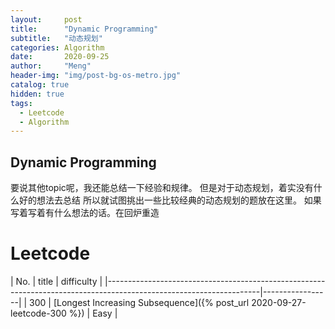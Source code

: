 ```yaml
---
layout:     post
title:      "Dynamic Programming"
subtitle:   "动态规划"
categories: Algorithm
date:       2020-09-25
author:     "Meng"
header-img: "img/post-bg-os-metro.jpg"
catalog: true
hidden: true
tags:
  - Leetcode
  - Algorithm
---
```


## Dynamic Programming
要说其他topic呢，我还能总结一下经验和规律。 但是对于动态规划，着实没有什么好的想法去总结
所以就试图挑出一些比较经典的动态规划的题放在这里。 如果写着写着有什么想法的话。在回炉重造



# Leetcode

| No. | title                                                                                                        | difficulty      |
|--------------------------------------------------------------------------------------------------------------------|-----------------|
| 300 | [Longest Increasing Subsequence]({% post_url 2020-09-27-leetcode-300 %})                                     | Easy            |
